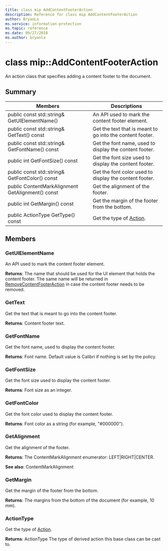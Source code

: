 ```yaml
---
title: class mip AddContentFooterAction 
description: Reference for class mip AddContentFooterAction 
author: BryanLa
ms.service: information-protection
ms.topic: reference
ms.date: 09/27/2018
ms.author: bryanla
---
```

# class mip::AddContentFooterAction 
An action class that specifies adding a content footer to the document.
  
## Summary
 Members                        | Descriptions                                
--------------------------------|---------------------------------------------
 public const std::string& GetUIElementName()  |  An API used to mark the content footer element.
 public const std::string& GetText() const  |  Get the text that is meant to go into the content footer.
 public const std::string& GetFontName() const  |  Get the font name, used to display the content footer.
 public int GetFontSize() const  |  Get the font size used to display the content footer.
 public const std::string& GetFontColor() const  |  Get the font color used to display the content footer.
 public ContentMarkAlignment GetAlignment() const  |  Get the alignment of the footer.
 public int GetMargin() const  |  Get the margin of the footer from the bottom.
 public ActionType GetType() const  |  Get the type of [Action](class_mip_action.md).
  
## Members
  
### GetUIElementName
An API used to mark the content footer element.

  
**Returns**: The name that should be used for the UI element that holds the content footer. The same name will be returned in [RemoveContentFooterAction](class_mip_removecontentfooteraction.md) in case the content footer needs to be removed.
  
### GetText
Get the text that is meant to go into the content footer.

  
**Returns**: Content footer text.
  
### GetFontName
Get the font name, used to display the content footer.

  
**Returns**: Font name. Default value is Calibri if nothing is set by the policy.
  
### GetFontSize
Get the font size used to display the content footer.

  
**Returns**: Font size as an integer.
  
### GetFontColor
Get the font color used to display the content footer.

  
**Returns**: Font color as a string (for example, "#000000").
  
### GetAlignment
Get the alignment of the footer.

  
**Returns**: The ContentMarkAlignment enumerator: LEFT|RIGHT|CENTER. 
  
**See also**: ContentMarkAlignment
  
### GetMargin
Get the margin of the footer from the bottom.

  
**Returns**: The margins from the bottom of the document (for example, 10 mm).
  
### ActionType
Get the type of [Action](class_mip_action.md).

  
**Returns**: ActionType The type of derived action this base class can be cast to.